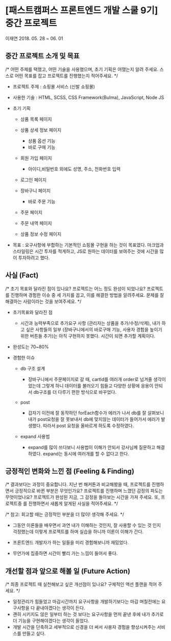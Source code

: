 # [패스트캠퍼스 프론트엔드 개발 스쿨 9기] 중간 프로젝트

이재연  2018. 05. 28 ~ 06. 01



## 중간 프로젝트 소개 및 목표

/* 어떤 주제를 택했고, 어떤 기술을 사용했으며, 초기 기획은 어땠는지 알려 주세요. 스스로 어떤 목표를 잡고 프로젝트를 진행했는지 적어주세요. */

- 프로젝트 주제 : 쇼핑몰 서비스 (신발 쇼핑몰)

- 사용한 기술 : HTML, SCSS, CSS Framework(Bulma), JavaScript, Node JS

- 초기 기획 

  - 상품 목록 페이지

  - 상품 상세 정보 페이지

    - 상품 옵션 기능
    - 바로 구매 기능

  - 회원 가입 페이지

    - 아이디,비밀번호 외에도 성명, 주소, 전화번호 입력

  - 로그인 페이지

  - 장바구니 페이지

    - 바로 주문 기능

  - 주문 페이지

  - 주문 내역 페이지

  - 상품 정보 수정 페이지 

    

- 목표 :  요구사항에 부합하는 기본적인 쇼핑몰 구현을 하는 것이 목표였다. 마크업과 스타일링은 시간 투자를 적게하고, JS로 원하는 데이터를 보여주는 것에 시간을 많이 투자하려고 했다.



## 사실 (Fact)

/* 초기 목표와 달라진 점이 있나요? 프로젝트는 어느 정도 완성이 되었나요? 프로젝트를 진행하며 경험한 이슈 중 세 가지를 꼽고, 이를 해결한 방법을 알려주세요. 문제를 잘 해결하는 사람이라는 것을 보여주세요. */

- 초기목표와 달라진 점

  - 시간과 능력부족으로 추가요구 사항 (관리자는 상품을 추가/수정/삭제), 내가 하고 싶은 사항들의 일부 (장바구니에서의 바로구매 기능, 사용자 경험을 높이기 위한 버튼들 추가)는 아직 구현하지 못했다. 시간이 되면 추가할 계획이다.

- 완성도는  70~80% 

- 경험한 이슈

  - db 구조 설계

    - 장바구니에서 주문페이지로 갈 때, cartId를 여러개  order로 넘겨줄 생각이었는데 그렇게 하니 데이터를 불러오기 힘들고 다양한 상황에 응용이 안되서 db구조를 더 다루기 편한 방식으로 바꾸었다. 

  - post

    - 갑자기 이전에 잘 동작하던 forEach함수가 에러가 나서 db를 잘 살펴보니 내가 post요청을 잘 못보내서 db에 맞지않는 데이터가 들어가서 에러가 발생했다. 따라서 post 요청을 올바르게 하도록 수정하였다.

  - expand 사용법

    - expand를 많이 쓰다보니 사용법이 이해가 안되서 강사님께 질문하고 해결하였다. expand는 동시에 여러개를 할 수 없다고 한다.

      

## 긍정적인 변화와 느낀 점 (Feeling & Finding)

/* 결과보다는 과정이 중요합니다. 지난 번 해커톤과 비교해봤을 때, 프로젝트를 진행하면서 긍정적으로 바뀐 부분은 무엇인가요? 프로젝트를 진행하며 느꼈던 감정의 파도는 무엇이었나요? 프로젝트가 완성된 지금, 그 감정을 돌아보는 시간을 가져 주세요. 또, 프로젝트중 를 진행하면서 새롭게 알게된 사실을 적어주세요. */

/* 참고: 회고할 때는 긍정적인 부분을 더 많이! 생각해 주세요. */

- 그동안 이론들을 배우면서 과연 내가 이해하는 것인지, 잘 사용할 수 있는 것 인지 걱정했는데 이렇게 프로젝트를 하며 실습을 하니까 이론이 이해가 간다.

- 프론트엔드 개발자가 하는 일들을 미리 경험해보니까 재밌었다.

- 무언가에 집중하면 시간이 빨리 가는 느낌이  들어서 좋다.

  

## 개선할 점과 앞으로 해볼 일 (Future Action)

/* 최종 프로젝트 때 실천해보고 싶은 개선점이 있나요? 구체적인 액션 플랜을 적어 주세요. */

- 일정관리가 힘들었고 마감시간까지 요구사항을 개발하기보다는 마감 며칠전에는 요구사항을 다 끝내야겠다는 생각이 든다.
- 괜히 시키지도 않은 일부터 하는 것 보다는 요구사항을 먼저 끝낸 후에 내가 추가로 더 기능을 구현해야겠다는 생각이 들었다.
- 개발 시간을 단축하고 세부적으로 신경을 더 써서 사용자 경험을 향상시켜주는 서비스를 만들고 싶다.